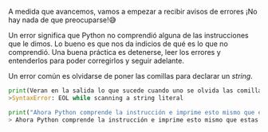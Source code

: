 
A medida que avancemos, vamos a empezar a recibir avisos de errores ¡No hay nada de que preocuparse!:sweat_smile:<br>

Un error significa que Python no comprendió alguna de las instrucciones que le dimos. Lo bueno es que nos da indicios de qué es lo que no comprendió. Una buena práctica es detenerse, leer los errores y entenderlos para poder corregirlos y seguir adelante.

Un error común es olvidarse de poner las comillas para declarar un _string_.
<br>

``` python
print(Veran en la salida lo que sucede cuando uno se olvida las comillas)
>SyntaxError: EOL while scanning a string literal
```


``` python
print("Ahora Python comprende la instrucción e imprime esto mismo que estas leyendo.")
> Ahora Python comprende la instrucción e imprime esto mismo que estas leyendo.
```